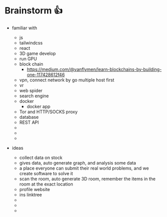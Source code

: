  # Brainstorm 👍
 - familiar with 
    - js
    - tailwindcss
    - react
    - 3D game develop
    - run GPU
    - block chain
        - https://medium.com/@vanflymen/learn-blockchains-by-building-one-117428612f46
    - vpn, connect network by go multiple host first
    - vr
    - web spider
    - search engine
    - docker
        - docker app
    - Tor and HTTP/SOCKS proxy
    - database
    - REST API
    - 
    - 
    - 

- ideas
    - collect data on stock
    - gives data, auto generate graph, and analysis some data
    - a place everyone can submit their real world problems, and we create software to solve it
    - scan the room, auto generate 3D room, remember the items in the room at the exact location
    - profile website
    - ins linktree
    - 
    - 
    - 